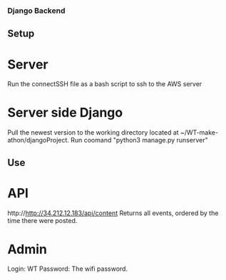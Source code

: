 ### Django Backend
## Setup
# Server
Run the connectSSH file as a bash script to ssh to the AWS server
# Server side Django
Pull the newest version to the working directory located at ~/WT-make-athon/djangoProject.
Run coomand "python3 manage.py runserver"
## Use
# API
http://http://34.212.12.183/api/content
Returns all events, ordered by the time there were posted.
# Admin
Login: WT
Password: The wifi password.
